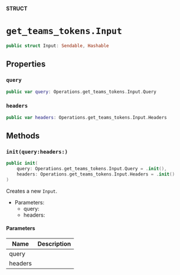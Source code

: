**STRUCT**

# `get_teams_tokens.Input`

```swift
public struct Input: Sendable, Hashable
```

## Properties
### `query`

```swift
public var query: Operations.get_teams_tokens.Input.Query
```

### `headers`

```swift
public var headers: Operations.get_teams_tokens.Input.Headers
```

## Methods
### `init(query:headers:)`

```swift
public init(
    query: Operations.get_teams_tokens.Input.Query = .init(),
    headers: Operations.get_teams_tokens.Input.Headers = .init()
)
```

Creates a new `Input`.

- Parameters:
  - query:
  - headers:

#### Parameters

| Name | Description |
| ---- | ----------- |
| query |  |
| headers |  |